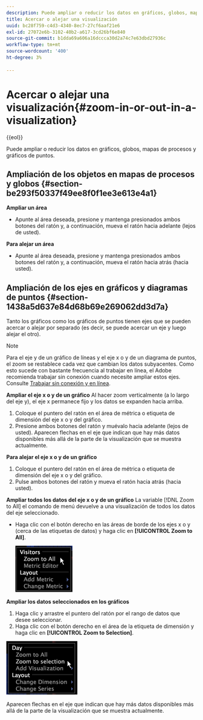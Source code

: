 ```yaml
---
description: Puede ampliar o reducir los datos en gráficos, globos, mapas de procesos y gráficos de puntos.
title: Acercar o alejar una visualización
uuid: bc28f759-c4d3-4340-8ec7-27cf6aaf21e6
exl-id: 27072e6b-3102-40b2-a617-3cd26bf6e840
source-git-commit: b1dda69a606a16dccca30d2a74c7e63dbd27936c
workflow-type: tm+mt
source-wordcount: '400'
ht-degree: 3%

---
```


# Acercar o alejar una visualización{#zoom-in-or-out-in-a-visualization}

{{eol}}

Puede ampliar o reducir los datos en gráficos, globos, mapas de procesos y gráficos de puntos.

## Ampliación de los objetos en mapas de procesos y globos {#section-be293f50337f49ee8f0f1ee3e613e4a1}

**Ampliar un área**

* Apunte al área deseada, presione y mantenga presionados ambos botones del ratón y, a continuación, mueva el ratón hacia adelante (lejos de usted).

**Para alejar un área**

* Apunte al área deseada, presione y mantenga presionados ambos botones del ratón y, a continuación, mueva el ratón hacia atrás (hacia usted).

## Ampliación de los ejes en gráficos y diagramas de puntos {#section-1438a5d637e84d68b69e269062dd3d7a}

Tanto los gráficos como los gráficos de puntos tienen ejes que se pueden acercar o alejar por separado (es decir, se puede acercar un eje y luego alejar el otro).

>[!NOTE]
>
>Para el eje y de un gráfico de líneas y el eje x o y de un diagrama de puntos, el zoom se restablece cada vez que cambian los datos subyacentes. Como esto sucede con bastante frecuencia al trabajar en línea, el Adobe recomienda trabajar sin conexión cuando necesite ampliar estos ejes. Consulte [Trabajar sin conexión y en línea](../../../home/c-get-started/c-off-on.md#concept-cef8758ede044b18b3558376c5eb9f54).

**Ampliar el eje x o y de un gráfico** Al hacer zoom verticalmente (a lo largo del eje y), el eje x permanece fijo y los datos se expanden hacia arriba.

1. Coloque el puntero del ratón en el área de métrica o etiqueta de dimensión del eje x o y del gráfico.
1. Presione ambos botones del ratón y muévalo hacia adelante (lejos de usted). Aparecen flechas en el eje que indican que hay más datos disponibles más allá de la parte de la visualización que se muestra actualmente.

**Para alejar el eje x o y de un gráfico**

1. Coloque el puntero del ratón en el área de métrica o etiqueta de dimensión del eje x o y del gráfico.
1. Pulse ambos botones del ratón y mueva el ratón hacia atrás (hacia usted).

**Ampliar todos los datos del eje x o y de un gráfico** La variable [!DNL Zoom to All] el comando de menú devuelve a una visualización de todos los datos del eje seleccionado.

* Haga clic con el botón derecho en las áreas de borde de los ejes x o y (cerca de las etiquetas de datos) y haga clic en **[!UICONTROL Zoom to All]**.

   ![](assets/vis_ZoomToAll.png)

**Ampliar los datos seleccionados en los gráficos**

1. Haga clic y arrastre el puntero del ratón por el rango de datos que desee seleccionar.
1. Haga clic con el botón derecho en el área de la etiqueta de dimensión y haga clic en **[!UICONTROL Zoom to Selection]**.

![](assets/vis_ZoomToSelection.png)

Aparecen flechas en el eje que indican que hay más datos disponibles más allá de la parte de la visualización que se muestra actualmente.
